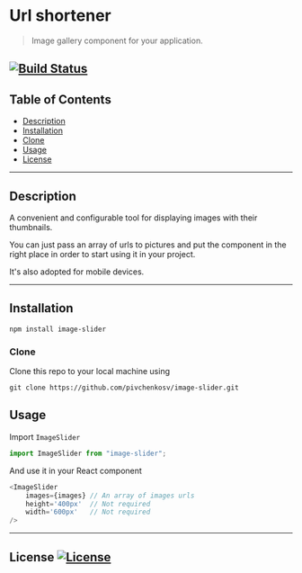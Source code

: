 # Url shortener

> Image gallery component for your application.

[![Build Status](https://travis-ci.org/pivchenkosv/image-slider.svg?branch=master)](https://travis-ci.org/pivchenkosv/image-slider)
---

## Table of Contents
- [Description](#description)
- [Installation](#installation)
- [Clone](#clone)
- [Usage](#usage)
- [License](#license)

---

## Description

A convenient and configurable tool for displaying images with their thumbnails.

You can just pass an array of urls to pictures and put the component in the right place 
in order to start using it in your project. 

It's also adopted for mobile devices.

---

## Installation

`npm install image-slider`

### Clone

Clone this repo to your local machine using 

`git clone https://github.com/pivchenkosv/image-slider.git`

## Usage

Import `ImageSlider` 
```js
import ImageSlider from "image-slider";
```
And use it in your React component
```js
<ImageSlider 
    images={images} // An array of images urls
    height='400px'  // Not required
    width='600px'   // Not required
/>
```
---

## License  [![License](http://img.shields.io/:license-mit-blue.svg?style=flat)](https://github.com/pivchenkosv/image-slider/blob/master/LICENSE)
